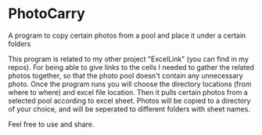 # PhotoCarry
A program to copy certain photos from a pool and place it under a certain folders


This program is related to my other project "ExcelLink" (you can find in my repos). 
For being able to give links to the cells I needed to gather the related photos together,
so that the photo pool doesn't contain any unnecessary photo. 
Once the program runs you will choose the directory locations (from where to where) and 
excel file location. Then it pulls certain photos from a selected pool according to excel 
sheet. Photos will be copied to a directory of your choice, and will be seperated to 
different  folders with sheet names.

Feel free to use and share.
